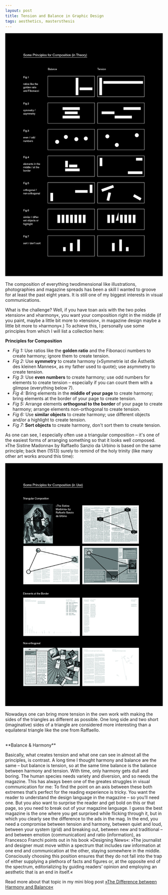 ```yaml
---
layout: post
title: Tension and Balance in Graphic Design
tags: aesthetics, mastersthesis
---
```


![image](/pic/master_balance.jpg)

The composition of everything twodimensional like illustrations, photographies and magazine spreads has been a skill I wanted to groove for at least the past eight years. It is still one of my biggest interests in visual communications. 

What is the challenge? Well, if you have toan axis with the two poles »tension« and »harmony«, you want your composition right in the middle (if you paint, maybe a little bit more to »tension«, in magazine design maybe a little bit more to »harmony«.) To achieve this, I personally use some principles from which I will list a collection here:
<br>

**Principles for Composition**

 - *Fig 1:* Use ratios like the **golden ratio** and the Fibonacci numbers to create harmony; ignore them to create tension. 
 - *Fig 2:* Use **symmetry** to create harmony (»Symmetrie ist die Ästhetik des kleinen Mannes«, as my father used to quote); use asymmetry to create tension.
 - *Fig 3:* Use **even numbers** to create harmony; use odd numbers for elements to create tension – especially if you can count them with a glimpse (everything below 7).
 -  *Fig 4:* Bring elements in the **middle of your page** to create harmony; bring elements at the border of your page to create tension.
 - *Fig 5:* Arrange elements **orthogonal to the border** of your page to create harmony; arrange elements non-orthogonal to create tension.
 - *Fig 6:* Use **similar objects** to create harmony; use different objects and/or a highlight to create tension.
 - *Fig 7:* **Sort objects** to create harmony, don't sort them to create tension.

As one can see, I especially often use a triangular composition – it's one of the easiest forms of arranging something so that it looks well composed. »The Sistine Madonna« by Raffaello Sanzio da Urbino is based on the same principle; back then (1513) surely to remind of the holy trinity (like many other art works around this time):

![image](/pic/master_balance2.jpg)

Nowadays one can bring more tension in the own work with making the sides of the triangles as different as possible. One long side and two short (imaginative) sides of a triangle are considered more interesting than a equilateral triangle like the one from Raffaello. 

<br>
**Balance & Harmony**

Basically, what creates tension and what one can see in almost all the principles, is contrast. A long time I thought harmony and balance are the same – but balance is tension, so at the same time balance is the balance between harmony and tension. With time, only harmony gets dull and boring. The human species needs variety and diversion, and so needs the magazine.
This has always been one of the greates struggles in visual communication for me: To find the point on an axis between these both extremes that’s perfect for the reading experience is tricky. You want the reader to understand the design language in the magazine – so you’ll need one. But you also want to surprise the reader and get bold on this or that page, so you need to break out of your magazine language. I guess the best magazine is the one where you get surprised while flicking through it, but in which you clearly see the difference to the ads in the mag. 
In the end, you need a compromise between tension and harmony, between quiet and loud, between your system (grid) and breaking out, between new and traditional – and between emotion (communication) and ratio (information), as Francesco Franchi points out in his book »Designing News«: 
»The journalist and designer must move within a spectrum that includes raw information at one end and communication at the other, staying somewhere in the middle. Consciously choosing this position ensures that they do not fall into the trap of either supplying a plethora of facts and figures or, at the opposite end of the spectrum, editorializing by guiding readers’ opinion and employing an aesthetic that is an end in itself.« 

Read more about that topic in my mini blog post [»The Difference between Harmony and Balance«](/_posts/2014-06-18-The-Difference-between-Harmony-and-Balance)